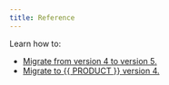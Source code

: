 ```yaml
---
title: Reference
---
```


Learn how to:
-   [Migrate from version 4 to version 5.](/guides/reference/v5_migration)
-   [Migrate to {{ PRODUCT }} version 4.](/guides/reference/layer0_migration)

